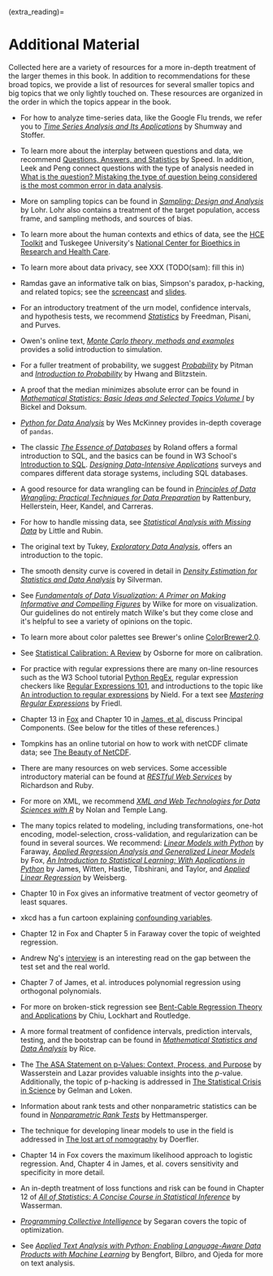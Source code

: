 (extra_reading)=

# Additional Material

Collected here are a variety of resources for a more in-depth treatment of the larger themes in this book. In addition to recommendations for these broad topics, we provide a list of resources for several smaller topics and big topics that we only lightly touched on. These resources are organized in the order in which the topics appear in the book.

- For how to analyze time-series data, like the Google Flu trends, we refer you to [_Time Series Analysis and Its Applications_](https://doi.org/10.1007/978-3-319-52452-8) by Shumway and Stoffer.

- To learn more about the interplay between questions and data, we recommend [Questions, Answers, and Statistics](https://iase-web.org/documents/papers/icots2/Speed.pdf) by Speed. In addition, Leek and Peng connect questions with the type of analysis needed in [What is the question? Mistaking the type of question being considered is the most common error in data analysis](https://doi.org/10.1126/science.aaa6146).

- More on sampling topics can be found in [_Sampling: Design and Analysis_](https://doi.org/10.1201/9780429298899) by Lohr. Lohr also contains a treatment of the target population, access frame, and sampling methods, and sources of bias.

- To learn more about the human contexts and ethics of data, see the [HCE Toolkit](https://data.berkeley.edu/hce-toolkit) and Tuskegee University's [National Center for Bioethics in Research and Health Care](https://www.tuskegee.edu/about-us/centers-of-excellence/bioethics-center).

- To learn more about data privacy, see XXX (TODO(sam): fill this in)

- Ramdas gave an informative talk on bias, Simpson's paradox, p-hacking, and related topics; see the [screencast](https://www.youtube.com/watch?v=wGcjGH-zIL4) and [slides](https://drive.google.com/file/d/0B7gkaDYGT5X5c245RV93MVRRSjQ/view?resourcekey=0-8nQDM50Tta2SuLkFqAXEqQ).

- For an introductory treatment of the urn model, confidence intervals, and hypothesis tests, we recommend [_Statistics_](https://wwnorton.com/books/Statistics/) by Freedman, Pisani, and Purves.

- Owen's online text, [_Monte Carlo theory, methods and examples_](https://artowen.su.domains/mc/) provides a solid introduction to simulation.

- For a fuller treatment of probability, we suggest [_Probability_](https://doi.org/10.1007/978-1-4612-4374-8) by Pitman and [_Introduction to Probability_](https://doi.org/10.1201/b17221) by Hwang and Blitzstein.

- A proof that the median minimizes absolute error can be found in [_Mathematical Statistics: Basic Ideas and Selected Topics Volume I_](https://www.routledge.com/Mathematical-Statistics-Basic-Ideas-and-Selected-Topics-Volume-I-Second/Bickel-Doksum/p/book/9781498723800) by Bickel and Doksum.

- [_Python for Data Analysis_](https://wesmckinney.com/book/) by Wes McKinney provides in-depth coverage of `pandas`.

- The classic [_The Essence of Databases_](https://dl.acm.org/doi/book/10.5555/274800) by Roland offers a formal introduction to SQL, and the basics can be found in W3 School's [Introduction to SQL](https://www.w3schools.com/sql/sql_intro.asp). [_Designing Data-Intensive Applications_](https://www.oreilly.com/library/view/designing-data-intensive-applications/9781491903063/) surveys and compares different data storage systems, including SQL databases.

- A good resource for data wrangling can be found in [_Principles of Data Wrangling: Practical Techniques for Data Preparation_](https://www.oreilly.com/library/view/principles-of-data/9781491938911/) by Rattenbury, Hellerstein, Heer, Kandel, and Carreras.

- For how to handle missing data, see [_Statistical Analysis with Missing Data_](https://www.wiley.com/en-us/Statistical+Analysis+with+Missing+Data,+3rd+Edition-p-9780470526798) by Little and Rubin.

- The original text by Tukey, [_Exploratory Data Analysis_](https://archive.org/details/exploratorydataa00tuke_0), offers an introduction to the topic.

- The smooth density curve is covered in detail in [_Density Estimation for Statistics and Data Analysis_](https://www.routledge.com/Density-Estimation-for-Statistics-and-Data-Analysis/Silverman/p/book/9780412246203) by Silverman.

- See [_Fundamentals of Data Visualization: A Primer on Making Informative and Compelling Figures_](https://clauswilke.com/dataviz/) by Wilke for more on visualization. Our guidelines do not entirely match Wilke's but they come close and it's helpful to see a variety of opinions on the topic.

- To learn more about color palettes see Brewer's online [ColorBrewer2.0](https://colorbrewer2.org/).

- See [Statistical Calibration: A Review](https://doi.org/10.2307/1403690) by Osborne for more on calibration.

- For practice with regular expressions there are many on-line resources such as the W3 School tutorial [Python RegEx](https://www.w3schools.com/python/python_regex.asp), regular expression checkers like [Regular Expressions 101](https://regex101.com/), and introductions to the topic like [An introduction to regular expressions](https://www.oreilly.com/content/an-introduction-to-regular-expressions/) by Nield. For a text see [_Mastering Regular Expressions_](https://dl.acm.org/doi/10.5555/1209014) by Friedl.

- Chapter 13 in [Fox](https://us.sagepub.com/en-us/nam/applied-regression-analysis-and-generalized-linear-models/book237254) and Chapter 10 in [James, et al.](https://www.statlearning.com/) discuss Principal Components. (See below for the titles of these references.)

- Tompkins has an online tutorial on how to work with netCDF climate data; see [The Beauty of NetCDF](https://www.youtube.com/watch?v=UvNBnjiTXa0).

- There are many resources on web services. Some accessible introductory material can be found at [_RESTful Web Services_](https://dl.acm.org/doi/10.5555/1406352)
  by Richardson and Ruby.

- For more on XML, we recommend [_XML and Web Technologies for Data Sciences with R_](https://doi.org/10.1007/978-1-4614-7900-0) by Nolan and Temple Lang.

- The many topics related to modeling, including transformations, one-hot encoding, model-selection, cross-validation, and regularization can be found in several sources. We recommend: [_Linear Models with Python_](https://julianfaraway.github.io/LMP/) by Faraway, [_Applied Regression Analysis and Generalized Linear Models_](https://us.sagepub.com/en-us/nam/applied-regression-analysis-and-generalized-linear-models/book237254) by Fox, [_An Introduction to Statistical Learning: With Applications in Python_](https://www.statlearning.com/) by James, Witten, Hastie, Tibshirani, and Taylor, and [_Applied Linear Regression_](https://doi.org/10.1002/0471704091) by Weisberg.

- Chapter 10 in Fox gives an informative treatment of vector geometry of least squares.

- xkcd has a fun cartoon explaining [confounding variables](https://www.explainxkcd.com/wiki/index.php/2560:_Confounding_Variables).

- Chapter 12 in Fox and Chapter 5 in Faraway cover the topic of weighted regression.

- Andrew Ng's [interview](https://spectrum.ieee.org/andrew-ng-xrays-the-ai-hype) is an interesting read on the gap between the test set and the real world.

- Chapter 7 of James, et al. introduces polynomial regression using orthogonal polynomials.

- For more on broken-stick regression see [Bent-Cable Regression Theory and Applications](https://doi.org/10.1198/016214505000001177) by Chiu, Lockhart and Routledge.

- A more formal treatment of confidence intervals, prediction intervals, testing, and the bootstrap can be found in [_Mathematical Statistics and Data Analysis_](https://www.cengage.com/c/mathematical-statistics-and-data-analysis-3e-rice/9780534399429/) by Rice.

- The [The ASA Statement on p-Values: Context, Process, and Purpose](https://doi.org/10.1080/00031305.2016.1154108) by Wasserstein and Lazar provides valuable insights into the $p$-value. Additionally, the topic of p-hacking is addressed in [The Statistical Crisis in Science](https://doi.org/10.1511/2014.111.460) by Gelman and Loken.

- Information about rank tests and other nonparametric statistics can be found in [_Nonparametric Rank Tests_](https://doi.org/10.1007/978-3-642-04898-2_417_) by Hettmansperger.

- The technique for developing linear models to use in the field is addressed in [The lost art of nomography](https://deadreckonings.files.wordpress.com/2008/01/nomography.pdf) by Doerfler.

- Chapter 14 in Fox covers the maximum likelihood approach to logistic regression. And, Chapter 4 in James, et al. covers sensitivity and specificity in more detail.

- An in-depth treatment of loss functions and risk can be found in Chapter 12 of [_All of Statistics: A Concise Course in Statistical Inference_](https://doi.org/10.1007/978-0-387-21736-9) by Wasserman.

- [_Programming Collective Intelligence_](https://www.oreilly.com/library/view/programming-collective-intelligence/9780596529321/) by Segaran covers the topic of optimization.

- See [_Applied Text Analysis with Python: Enabling Language-Aware Data Products with Machine Learning_](https://www.oreilly.com/library/view/applied-text-analysis/9781491963036/) by Bengfort, Bilbro, and Ojeda for more on text analysis.
